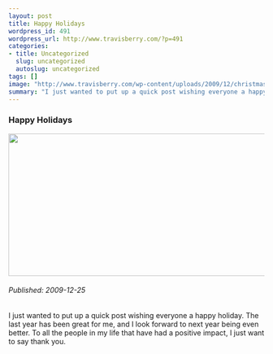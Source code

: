 ```yaml
--- 
layout: post
title: Happy Holidays
wordpress_id: 491
wordpress_url: http://www.travisberry.com/?p=491
categories: 
- title: Uncategorized
  slug: uncategorized
  autoslug: uncategorized
tags: []
image: "http://www.travisberry.com/wp-content/uploads/2009/12/christmas.jpg"
summary: "I just wanted to put up a quick post wishing everyone a happy holiday."
---
```

<article class="post clearfix">
  <h3>Happy Holidays</h3>
  <a href="http://www.flickr.com/photos/mr_t_in_dc/4159310486/" class="postImageLink"><img src="http://www.travisberry.com/wp-content/uploads/2009/12/christmas.jpg" alt="" class="thumbnail alignleft" width=640 height=280 /></a>
  <h6>Published: 2009-12-25</h6>

I just wanted to put up a quick post wishing everyone a happy holiday. The last year has been great for me, and I look forward to next year being even better. To all the people in my life that have had a positive impact, I just want to say thank you.
</article>